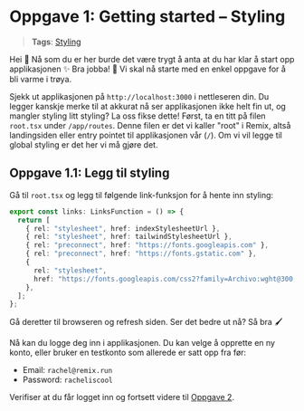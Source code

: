 # Oppgave 1: Getting started – Styling

> **Tags**: [Styling](https://remix.run/docs/en/1.14.3/guides/styling#regular-stylesheets)

Hei 👋 Nå som du er her burde det være trygt å anta at du har klar å start opp applikasjonen ✨ Bra jobba! 🍾
Vi skal nå starte med en enkel oppgave for å bli varme i trøya.

Sjekk ut applikasjonen på `http://localhost:3000` i nettleseren din.
Du legger kanskje merke til at akkurat nå ser applikasjonen ikke helt fin ut, og mangler styling litt styling? La oss fikse dette!
Først, ta en titt på filen `root.tsx` under `/app/routes`. Denne filen er det vi kaller "root" i Remix, altså landingsiden eller entry pointet til applikasjonen vår (`/`).
Om vi vil legge til global styling er det her vi må gjøre det.

## Oppgave 1.1: Legg til styling

Gå til `root.tsx` og legg til følgende link-funksjon for å hente inn styling:

```ts
export const links: LinksFunction = () => {
  return [
    { rel: "stylesheet", href: indexStylesheetUrl },
    { rel: "stylesheet", href: tailwindStylesheetUrl },
    { rel: "preconnect", href: "https://fonts.googleapis.com" },
    { rel: "preconnect", href: "https://fonts.gstatic.com" },
    {
      rel: "stylesheet",
      href: "https://fonts.googleapis.com/css2?family=Archivo:wght@300;400;500;700;900&display=swap",
    },
  ];
};
```

Gå deretter til browseren og refresh siden. Ser det bedre ut nå? Så bra 🖌

Nå kan du logge deg inn i applikasjonen. Du kan velge å opprette en ny konto, eller bruker en testkonto som allerede er satt opp fra før:

- Email: `rachel@remix.run`
- Password: `racheliscool`

Verifiser at du får logget inn og fortsett videre til [Oppgave 2](https://github.com/natkli/webstep-remix-workshop/tree/oppgave2#readme).
